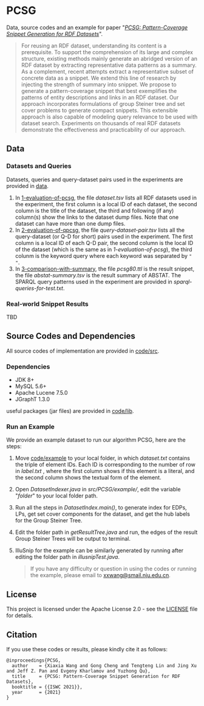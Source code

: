 # PCSG

Data, source codes and an example for paper "*[PCSG: Pattern-Coverage Snippet Generation for RDF Datasets]()*". 

> For reusing an RDF dataset, understanding its content is a prerequisite. To support the comprehension of its large and complex structure, existing methods mainly generate an abridged version of an RDF dataset by extracting representative data patterns as a summary. As a complement, recent attempts extract a representative subset of concrete data as a snippet. We extend this line of research by injecting the strength of summary into snippet. We propose to generate a pattern-coverage snippet that best exemplifies the patterns of entity descriptions and links in an RDF dataset. Our approach incorporates formulations of group Steiner tree and set cover problems to generate compact snippets. This extensible approach is also capable of modeling query relevance to be used with dataset search. Experiments on thousands of real RDF datasets demonstrate the effectiveness and practicability of our approach. 

## Data

### Datasets and Queries

Datasets, queries and query-dataset pairs used in the experiments are provided in [data](https://github.com/nju-websoft/PCSG/tree/main/data).

1. In [1-evaluation-of-pcsg](https://github.com/nju-websoft/PCSG/tree/main/data/1-evaluation-of-pcsg), the file *dataset.tsv* lists all RDF datasets used in the experiment, the first column is a local ID of each dataset, the second column is the title of the dataset, the third and following (if any) column(s) show the links to the dataset dump files. Note that one dataset can have more than one dump files. 
2. In [2-evaluation-of-qpcsg](https://github.com/nju-websoft/PCSG/tree/main/data/2-evaluation-of-qpcsg), the file *query-dataset-pair.tsv* lists all the query-dataset (or Q-D for short) pairs used in the experiment. The first column is a local ID of each Q-D pair, the second column is the local ID of the dataset (which is the same as in *1-evaluation-of-pcsg*), the third colunm is the keyword query where each keyword was separated by ``" "``. 
3. In [3-comparison-with-summary](https://github.com/nju-websoft/PCSG/tree/main/data/3-comparison-with-summary), the file *pcsg80.ttl* is the result snippet, the file *abstat-summary.tsv* is the result summary of ABSTAT. The SPARQL query patterns used in the experiment are provided in *sparql-queries-for-test.txt*. 

### Real-world Snippet Results

TBD

## Source Codes and Dependencies

All source codes of implementation are provided in [code/src](https://github.com/nju-websoft/PCSG/tree/main/code/src). 

### Dependencies

- JDK 8+
- MySQL 5.6+
- Apache Lucene 7.5.0
- JGraphT 1.3.0

useful packages (jar files) are provided in [code/lib](https://github.com/nju-websoft/PCSG/tree/main/code/lib). 

### Run an Example

We provide an example dataset to run our algorithm PCSG, here are the steps: 

1. Move [code/example](https://github.com/nju-websoft/PCSG/tree/main/code/example) to your local folder, in which *dataset.txt* contains the triple of element IDs. Each ID is corresponding to the number of row in *label.txt* , where the first column shows if this element is a literal, and the second column shows the textual form of the element. 

2. Open *DatasetIndexer.java* in *src/PCSG/example/*, edit the variable "*folder*" to your local folder path. 

3. Run all the steps in *DatasetIndex.main()*, to generate index for EDPs, LPs, get set cover components for the dataset, and get the hub labels for the Group Steiner Tree. 

4. Edit the folder path in *getResultTree.java* and run, the edges of the result Group Steiner Trees will be output to terminal. 

5. IlluSnip for the example can be similarly generated by running after editing the folder path in *illusnipTest.java*.  

   > If you have any difficulty or question in using the codes or running the example, please email to [xxwang@smail.nju.edu.cn](mailto:xxwang@smail.nju.edu.cn). 

## License

 This project is licensed under the Apache License 2.0 - see the [LICENSE](https://github.com/nju-websoft/PCSG/blob/main/LICENSE) file for details. 

## Citation

If you use these codes or results, please kindly cite it as follows:

```
@inproceedings{PCSG,
  author    = {Xiaxia Wang and Gong Cheng and Tengteng Lin and Jing Xu and Jeff Z. Pan and Evgeny Kharlamov and Yuzhong Qu},
  title     = {PCSG: Pattern-Coverage Snippet Generation for RDF Datasets},
  booktitle	= {{ISWC 2021}},
  year      = {2021}
}
```